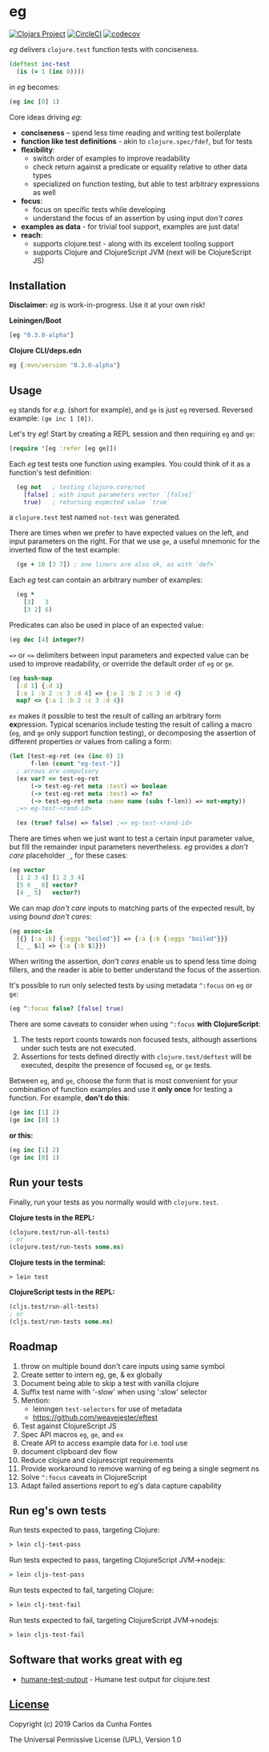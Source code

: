 # eg
[![Clojars Project](https://img.shields.io/clojars/v/eg.svg)](https://clojars.org/eg)
[![CircleCI](https://circleci.com/gh/ccfontes/eg.svg?style=svg)](https://circleci.com/gh/ccfontes/eg)
[![codecov](https://codecov.io/gh/ccfontes/eg/branch/master/graph/badge.svg)](https://codecov.io/gh/ccfontes/eg)

*eg* delivers `clojure.test` function tests with conciseness.

```clj
(deftest inc-test
  (is (= 1 (inc 0))))
```
in *eg* becomes:
```clj
(eg inc [0] 1)
```

Core ideas driving *eg*:
  - **conciseness** – spend less time reading and writing test boilerplate
  - **function like test definitions** - akin to `clojure.spec/fdef`, but for tests
  - **flexibility**:
    - switch order of examples to improve readability
    - check return against a predicate or equality relative to other data types
    - specialized on function testing, but able to test arbitrary expressions as well
  - **focus**:
    - focus on specific tests while developing
    - understand the focus of an assertion by using input *don't cares*
  - **examples as data** - for trivial tool support, examples are just data!
  - **reach**:
    - supports clojure.test - along with its excelent tooling support
    - supports Clojure and ClojureScript JVM (next will be ClojureScript JS)

## Installation
**Disclaimer:** *eg* is work-in-progress. Use it at your own risk!

**Leiningen/Boot**
```clj
[eg "0.3.0-alpha"]
```
**Clojure CLI/deps.edn**
```clj
eg {:mvn/version "0.3.0-alpha"}
```

## Usage
`eg` stands for *e.g.* (short for example), and `ge` is just `eg` reversed. Reversed example: `(ge inc 1 [0])`.

Let's try *eg*! Start by creating a REPL session and then requiring `eg` and `ge`:
```clj
(require '[eg :refer [eg ge]])
```

Each *eg* test tests one function using examples. You could think of it as a function's test definition:
```clj
  (eg not   ; testing clojure.core/not
    [false] ; with input parameters vector `[false]`
    true)   ; returning expected value `true`
```
a `clojure.test` test named `not-test` was generated.

There are times when we prefer to have expected values
on the left, and input parameters on the right.
For that we use `ge`, a useful mnemonic for the inverted flow of the test example:
```clj
  (ge + 10 [3 7]) ; one liners are also ok, as with `defn`
```

Each *eg* test can contain an arbitrary number of examples:
```clj
  (eg *
    [3]   3
    [3 2] 6)
```

Predicates can also be used in place of an expected value:
```clj
(eg dec [4] integer?)
```

`=>` or `<=` delimiters between input parameters and expected value can be used to improve readability, or
override the default order of `eg` or `ge`.
```clj
(eg hash-map
  [:d 1] {:d 1}
  [:a 1 :b 2 :c 3 :d 4] => {:a 1 :b 2 :c 3 :d 4}
  map? <= {:a 1 :b 2 :c 3 :d 4})
```

`ex` makes it possible to test the result of calling an arbitrary form **ex**pression. Typical scenarios include testing the result of calling a macro (`eg`, and `ge` only support function testing), or decomposing the assertion of different properties or values from calling a form:
```clj
(let [test-eg-ret (ex (inc 0) 1)
      f-len (count "eg-test-")]
  ; arrows are compulsory
  (ex var? <= test-eg-ret
      (-> test-eg-ret meta :test) => boolean
      (-> test-eg-ret meta :test) => fn?
      (-> test-eg-ret meta :name name (subs f-len)) => not-empty))
  ;=> eg-test-<rand-id>

  (ex (true? false) => false) ;=> eg-test-<rand-id>
```

There are times when we just want to test a certain input parameter value, but fill the
remainder input parameters nevertheless. *eg* provides a *don't care* placeholder `_`,
for these cases:
```clj
(eg vector
  [1 2 3 4] [1 2 3 4]
  [5 6 _ 8] vector?
  [4 _ 5]   vector?)
```
We can map *don't care* inputs to matching parts of the expected result, by using *bound don't cares*:
```clj
(eg assoc-in
  [{} [:a :b] {:eggs "boiled"}] => {:a {:b {:eggs "boiled"}}}
  [_ _ $1] => {:a {:b $1}})
```
When writing the assertion, *don't cares* enable us to spend less time doing fillers, and the reader is able to better understand the focus
of the assertion.

It's possible to run only selected tests by using metadata `^:focus` on `eg` or `ge`:
```clj
(eg ^:focus false? [false] true)
```
There are some caveats to consider when using `^:focus` **with ClojureScript**:
  1. The tests report counts towards non focused tests, although assertions under such tests are not executed.
  2. Assertions for tests defined directly with `clojure.test/deftest` will be executed, despite the presence of focused `eg`, or `ge` tests. 

Between `eg`, and `ge`, choose the form that is most convenient for your combination of function examples and use it **only once** for testing a function. For example, **don't do this**:
```clj
(ge inc [1] 2)
(ge inc [0] 1)
```
**or this:**
```clj
(eg inc [1] 2)
(ge inc [0] 1)
```

## Run your tests
Finally, run your tests as you normally would with `clojure.test`.

**Clojure tests in the REPL:**
```clj
(clojure.test/run-all-tests)
; or
(clojure.test/run-tests some.ns)
```

**Clojure tests in the terminal:**
```
> lein test
```

**ClojureScript tests in the REPL:**
```clj
(cljs.test/run-all-tests)
; or
(cljs.test/run-tests some.ns)
```

## Roadmap
  1. throw on multiple bound don't care inputs using same symbol
  2. Create setter to intern eg, ge, & ex globally
  3. Document being able to skip a test with vanilla clojure
  4. Suffix test name with '-slow' when using ':slow' selector
  5. Mention:
     - leiningen `test-selectors` for use of metadata
     - https://github.com/weavejester/eftest
  6. Test against ClojureScript JS
  7. Spec API macros `eg`, `ge`, and `ex`
  8. Create API to access example data for i.e. tool use
  9. document clipboard dev flow
  10. Reduce clojure and clojurescript requirements
  11. Provide workaround to remove warning of eg being a single segment ns
  12. Solve `^:focus` caveats in ClojureScript
  13. Adapt failed assertions report to *eg*'s data capture capability

## Run eg's own tests
Run tests expected to pass, targeting Clojure:
```clj
> lein clj-test-pass
```
Run tests expected to pass, targeting ClojureScript JVM->nodejs:
```clj
> lein cljs-test-pass
```
Run tests expected to fail, targeting Clojure:
```clj
> lein clj-test-fail
```
Run tests expected to fail, targeting ClojureScript JVM->nodejs:
```clj
> lein cljs-test-fail
```

## Software that works great with eg
  * [humane-test-output](https://github.com/pjstadig/humane-test-output) - Humane test output for clojure.test

## [License](LICENSE.md)
Copyright (c) 2019 Carlos da Cunha Fontes

The Universal Permissive License (UPL), Version 1.0
